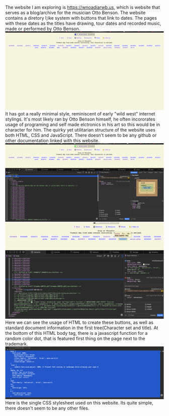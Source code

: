 The website I am exploring is https://wnoadiarwb.us, which is website that serves as a blog/archive for the musician Otto Benson. The website contains a diretory l;ike system with buttons that link to dates. The pages with these dates as the titles have drawing, tour dates and recorded music, made or performed by Otto Benson. 
![Homepage](screenshot2/webpage.png)
It has got a really minimal style, reminiscent of early "wild west" internet stylings. It's most likely ran by Otto Benson himself, he often incororates usage of programing and self made elctronics in his art so this would be in character for him. The quirky yet utilitarian structure of the website uses both HTML, CSS and JavaScript. There doesn't seem to be any github or other documentation linked with this website. 
![](screenshot2/html2.png)
![HTML](screenshot2/html+javascript.png) 
Here we can see the usage of HTML to create these buttons, as well as standard document information in the first tree(Character set and title). At the bottom of this HTML body tag, there is a javascript function for a random color dot, that is featured first thing on the page next to the trademark. 
![CSS](screenshot2/css.png)
Here is the single CSS stylesheet used on this website. Its quite simple, there doesn't seem to be any other files. 
